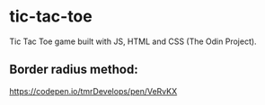 # tic-tac-toe
Tic Tac Toe game built with JS, HTML and CSS (The Odin Project).

## Border radius method:
https://codepen.io/tmrDevelops/pen/VeRvKX
